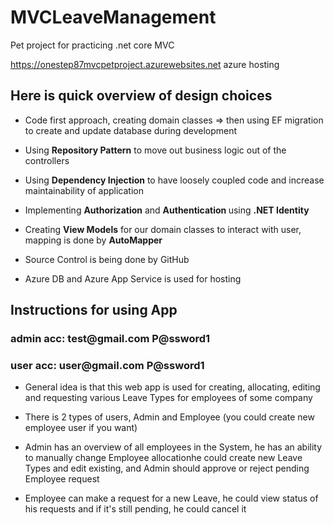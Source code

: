 # MVCLeaveManagement
Pet project for practicing .net core MVC

https://onestep87mvcpetproject.azurewebsites.net azure hosting 

<h2 >Here is quick overview of design choices </h2>
    <ul>
        <li><p>Code first approach, creating domain classes => then using EF migration to create and update database during development </p></li>
        <li><p>Using <strong>Repository Pattern</strong> to move out business logic out of the controllers</p></li>
        <li><p>Using <strong>Dependency Injection</strong> to have loosely coupled code and increase maintainability of application</p></li>
        <li><p>Implementing <strong>Authorization</strong> and <strong>Authentication </strong>using <strong>.NET Identity</strong></p></li>
        <li><p>Creating <strong>View Models</strong> for our domain classes to interact with user, mapping is done by <strong>AutoMapper </strong></p></li>
        <li><p>Source Control is being done by GitHub </p></li>
        <li><p>Azure DB and Azure App Service is used for hosting</p></li>
    </ul>
    <h2>Instructions for using App</h2>
    <h3>admin acc: test@gmail.com P@ssword1</h3>
    <h3>user acc: user@gmail.com P@ssword1</h3>
    <ul>
        <li><p>General idea is that this web app is used for creating, allocating, editing and requesting various Leave Types for employees of some company</p></li>
        <li><p>There is 2 types of users, Admin and Employee (you could create new employee user if you want)</p></li>
        <li><p>Admin has an overview of all employees in the System, he has an ability to manually change Employee allocationhe could create new Leave Types and edit existing, and Admin should approve or reject pending Employee request</p></li>
        <li><p>Employee can make a request for a new Leave, he could view status of his requests and if it's still pending, he could cancel it</p></li>
    </ul>


